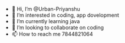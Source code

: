 - 👋 Hi, I’m @Urban-Priyanshu
- 👀 I’m interested in coding, app dovelopment
- 🌱 I’m currently learning java
- 💞️ I’m looking to collaborate on coding
- 📫 How to reach me 7844821064

<!---
Urban-Priyanshu/Urban-Priyanshu is a ✨ special ✨ repository because its `README.md` (this file) appears on your GitHub profile.
You can click the Preview link to take a look at your changes.
--->
